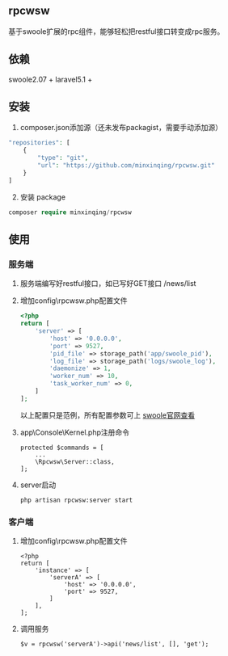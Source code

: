 ## rpcwsw
基于swoole扩展的rpc组件，能够轻松把restful接口转变成rpc服务。

## 依赖
swoole2.07 +
laravel5.1 +

## 安装
1. composer.json添加源（还未发布packagist，需要手动添加源）
```php
"repositories": [
    {
        "type": "git",
        "url": "https://github.com/minxinqing/rpcwsw.git"
    }
]
```

2. 安装 package
```php
composer require minxinqing/rpcwsw
```

## 使用

### 服务端
1. 服务端编写好restful接口，如已写好GET接口 /news/list

2. 增加config\rpcwsw.php配置文件
    ```php
    <?php
    return [
        'server' => [
            'host' => '0.0.0.0',
            'port' => 9527,
            'pid_file' => storage_path('app/swoole_pid'),
            'log_file' => storage_path('logs/swoole_log'),
            'daemonize' => 1,
            'worker_num' => 10,
            'task_worker_num' => 0,
        ]
    ];
    ```  
    以上配置只是范例，所有配置参数可上 [swoole官网查看](https://wiki.swoole.com/wiki/page/274.html) 

3. app\Console\Kernel.php注册命令
    ```
    protected $commands = [
        ...
        \Rpcwsw\Server::class,
    ];
    ```

4. server启动
    ```
    php artisan rpcwsw:server start
    ```

### 客户端
1. 增加config\rpcwsw.php配置文件
    ```
    <?php
    return [
        'instance' => [
            'serverA' => [
                'host' => '0.0.0.0',
                'port' => 9527,
            ]
        ],
    ];
    ```

2. 调用服务
    ```
    $v = rpcwsw('serverA')->api('news/list', [], 'get');
    ```
